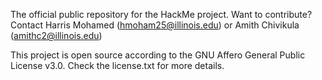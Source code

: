 The official public repository for the HackMe project. Want to contribute? Contact Harris Mohamed (hmoham25@illinois.edu) or Amith Chivikula (amithc2@illinois.edu) 

This project is open source according to the GNU Affero General Public License v3.0. Check the license.txt for more details. 
